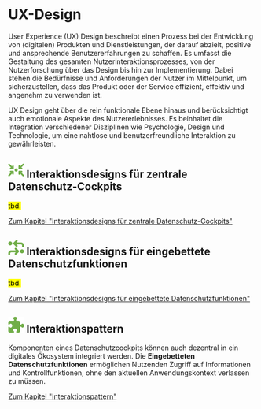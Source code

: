 # UX-Design

User Experience (UX) Design beschreibt einen Prozess bei der Entwicklung von (digitalen) Produkten und Dienstleistungen, der darauf abzielt, positive und ansprechende Benutzererfahrungen zu schaffen. Es umfasst die Gestaltung des gesamten Nutzerinteraktionsprozesses, von der Nutzerforschung über das Design bis hin zur Implementierung. Dabei stehen die Bedürfnisse und Anforderungen der Nutzer im Mittelpunkt, um sicherzustellen, dass das Produkt oder der Service effizient, effektiv und angenehm zu verwenden ist.

UX Design geht über die rein funktionale Ebene hinaus und berücksichtigt auch emotionale Aspekte des Nutzererlebnisses. Es beinhaltet die Integration verschiedener Disziplinen wie Psychologie, Design und Technologie, um eine nahtlose und benutzerfreundliche Interaktion zu gewährleisten.

## **![](../../assets/images/arrows-to-circle.svg) Interaktionsdesigns für zentrale Datenschutz-Cockpits**

<mark>tbd.</mark>

[Zum Kapitel "Interaktionsdesigns für zentrale Datenschutz-Cockpits"](<Zentrale Datenschutz-Cockpits>)

## **![](../../assets/images/process.svg) Interaktionsdesigns für eingebettete Datenschutzfunktionen** 

<mark>tbd.</mark>

[Zum Kapitel "Interaktionsdesigns für eingebettete Datenschutzfunktionen"](<Eingebettete Datenschutzfunktionen>)

## **![](../../assets/images/puzzle.svg) Interaktionspattern**

Komponenten eines Datenschutzcockpits können auch dezentral in ein digitales Ökosystem integriert werden. Die <strong>Eingebetteten Datenschutzfunktionen</strong> ermöglichen Nutzenden Zugriff auf Informationen und Kontrollfunktionen, ohne den aktuellen Anwendungskontext verlassen zu müssen.

[Zum Kapitel "Interaktionspattern"](<Interaktionspattern>)
